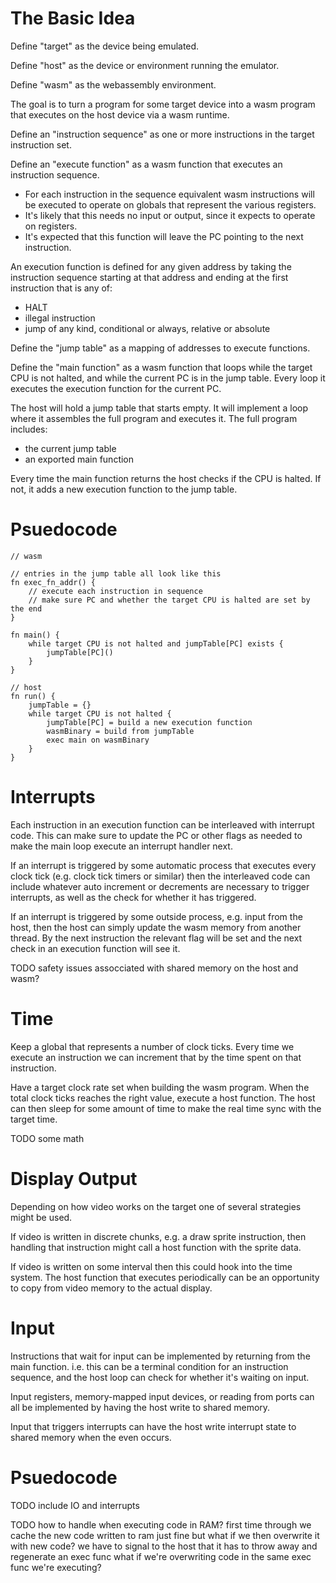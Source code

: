 # The Basic Idea

Define "target" as the device being emulated.

Define "host" as the device or environment running the emulator.

Define "wasm" as the webassembly environment.

The goal is to turn a program for some target device into a wasm program that executes on the host device via a wasm runtime.

Define an "instruction sequence" as one or more instructions in the target instruction set.

Define an "execute function" as a wasm function that executes an instruction sequence.
- For each instruction in the sequence equivalent wasm instructions will be executed to operate on globals that represent the various
registers.
- It's likely that this needs no input or output, since it expects to operate on registers.
- It's expected that this function will leave the PC pointing to the next instruction.

An execution function is defined for any given address by taking the instruction sequence starting at that address and ending at the first
instruction that is any of:
- HALT
- illegal instruction
- jump of any kind, conditional or always, relative or absolute

Define the "jump table" as a mapping of addresses to execute functions.

Define the "main function" as a wasm function that loops while the target CPU is not halted, and while the current PC is in the jump table.
Every loop it executes the execution function for the current PC.

The host will hold a jump table that starts empty. It will implement a loop where it assembles the full program and executes it. The full
program includes:
- the current jump table
- an exported main function

Every time the main function returns the host checks if the CPU is halted. If not, it adds a new execution function to the jump table.

# Psuedocode

```
// wasm

// entries in the jump table all look like this
fn exec_fn_addr() {
	// execute each instruction in sequence
	// make sure PC and whether the target CPU is halted are set by the end
}

fn main() {
	while target CPU is not halted and jumpTable[PC] exists {
		jumpTable[PC]()
	}
}
```

```
// host
fn run() {
	jumpTable = {}
	while target CPU is not halted {
		jumpTable[PC] = build a new execution function
		wasmBinary = build from jumpTable
		exec main on wasmBinary
	}
}
```

# Interrupts

Each instruction in an execution function can be interleaved with interrupt code. This can make sure to update the PC or other flags as
needed to make the main loop execute an interrupt handler next.

If an interrupt is triggered by some automatic process that executes every clock tick (e.g. clock tick timers or similar) then the
interleaved code can include whatever auto increment or decrements are necessary to trigger interrupts, as well as the check for whether it
has triggered.

If an interrupt is triggered by some outside process, e.g. input from the host, then the host can simply update the wasm memory from another
thread. By the next instruction the relevant flag will be set and the next check in an execution function will see it.

TODO safety issues assocciated with shared memory on the host and wasm?

# Time

Keep a global that represents a number of clock ticks. Every time we execute an instruction we can increment that by the time spent on that
instruction.

Have a target clock rate set when building the wasm program. When the total clock ticks reaches the right value, execute a host function.
The host can then sleep for some amount of time to make the real time sync with the target time.

TODO some math

# Display Output

Depending on how video works on the target one of several strategies might be used.

If video is written in discrete chunks, e.g. a draw sprite instruction, then handling that instruction might call a host function with the
sprite data.

If video is written on some interval then this could hook into the time system. The host function that executes periodically can be an
opportunity to copy from video memory to the actual display.

# Input

Instructions that wait for input can be implemented by returning from the main function. i.e. this can be a terminal condition for an
instruction sequence, and the host loop can check for whether it's waiting on input.

Input registers, memory-mapped input devices, or reading from ports can all be implemented by having the host write to shared memory.

Input that triggers interrupts can have the host write interrupt state to shared memory when the even occurs.

# Psuedocode

TODO include IO and interrupts

TODO how to handle when executing code in RAM?
first time through we cache the new code written to ram just fine
but what if we then overwrite it with new code? we have to signal to the host that it has to throw away and regenerate an exec func
what if we're overwriting code in the same exec func we're executing?
